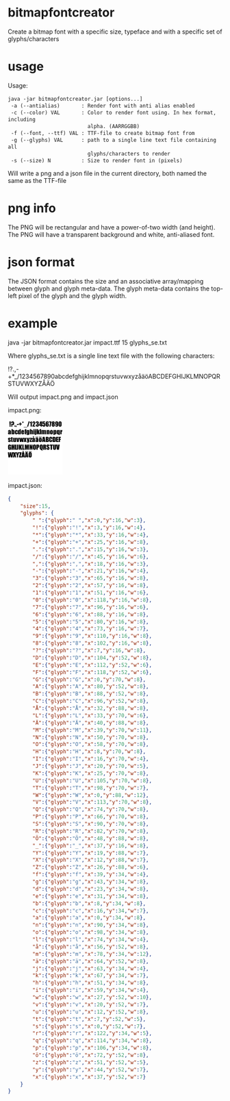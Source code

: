 bitmapfontcreator
=================

Create a bitmap font with a specific size, typeface and with a specific set of glyphs/characters

usage
=====
Usage:
```
java -jar bitmapfontcreator.jar [options...]
 -a (--antialias)       : Render font with anti alias enabled
 -c (--color) VAL       : Color to render font using. In hex format, including
                          alpha. (AARRGGBB)
 -f (--font, --ttf) VAL : TTF-file to create bitmap font from
 -g (--glyphs) VAL      : path to a single line text file containing all
                          glyphs/characters to render
 -s (--size) N          : Size to render font in (pixels)
```
Will write a png and a json file in the current directory, both named the same as the TTF-file

png info
========
The PNG will be rectangular and have a power-of-two width (and height). The PNG will have a transparent background and white, anti-aliased font.

json format
===========
The JSON format contains the size and an associative array/mapping between glyph and glyph meta-data. The glyph meta-data contains the top-left pixel of the glyph and the glyph width.

example
=======
java -jar bitmapfontcreator.jar impact.ttf 15 glyphs_se.txt

Where glyphs_se.txt is a single line text file with the following characters:

 !?.,-+*_/1234567890abcdefghijklmnopqrstuvwxyzåäöABCDEFGHIJKLMNOPQRSTUVWXYZÅÄÖ

Will output impact.png and impact.json

impact.png:

![impact.png](https://raw.githubusercontent.com/britzl/bitmapfontcreator/master/impact.png)

impact.json:
```JSON
{
	"size":15,
	"glyphs": {
		" ":{"glyph":" ","x":0,"y":16,"w":3},
		"!":{"glyph":"!","x":3,"y":16,"w":4},
		"*":{"glyph":"*","x":33,"y":16,"w":4},
		"+":{"glyph":"+","x":25,"y":16,"w":8},
		".":{"glyph":".","x":15,"y":16,"w":3},
		"/":{"glyph":"/","x":45,"y":16,"w":6},
		",":{"glyph":",","x":18,"y":16,"w":3},
		"-":{"glyph":"-","x":21,"y":16,"w":4},
		"3":{"glyph":"3","x":65,"y":16,"w":8},
		"2":{"glyph":"2","x":57,"y":16,"w":8},
		"1":{"glyph":"1","x":51,"y":16,"w":6},
		"0":{"glyph":"0","x":118,"y":16,"w":8},
		"7":{"glyph":"7","x":96,"y":16,"w":6},
		"6":{"glyph":"6","x":88,"y":16,"w":8},
		"5":{"glyph":"5","x":80,"y":16,"w":8},
		"4":{"glyph":"4","x":73,"y":16,"w":7},
		"9":{"glyph":"9","x":110,"y":16,"w":8},
		"8":{"glyph":"8","x":102,"y":16,"w":8},
		"?":{"glyph":"?","x":7,"y":16,"w":8},
		"D":{"glyph":"D","x":104,"y":52,"w":8},
		"E":{"glyph":"E","x":112,"y":52,"w":6},
		"F":{"glyph":"F","x":118,"y":52,"w":6},
		"G":{"glyph":"G","x":0,"y":70,"w":8},
		"A":{"glyph":"A","x":80,"y":52,"w":8},
		"B":{"glyph":"B","x":88,"y":52,"w":8},
		"C":{"glyph":"C","x":96,"y":52,"w":8},
		"Å":{"glyph":"Å","x":32,"y":88,"w":8},
		"L":{"glyph":"L","x":33,"y":70,"w":6},
		"Ä":{"glyph":"Ä","x":40,"y":88,"w":8},
		"M":{"glyph":"M","x":39,"y":70,"w":11},
		"N":{"glyph":"N","x":50,"y":70,"w":8},
		"O":{"glyph":"O","x":58,"y":70,"w":8},
		"H":{"glyph":"H","x":8,"y":70,"w":8},
		"I":{"glyph":"I","x":16,"y":70,"w":4},
		"J":{"glyph":"J","x":20,"y":70,"w":5},
		"K":{"glyph":"K","x":25,"y":70,"w":8},
		"U":{"glyph":"U","x":105,"y":70,"w":8},
		"T":{"glyph":"T","x":98,"y":70,"w":7},
		"W":{"glyph":"W","x":0,"y":88,"w":12},
		"V":{"glyph":"V","x":113,"y":70,"w":8},
		"Q":{"glyph":"Q","x":74,"y":70,"w":8},
		"P":{"glyph":"P","x":66,"y":70,"w":8},
		"S":{"glyph":"S","x":90,"y":70,"w":8},
		"R":{"glyph":"R","x":82,"y":70,"w":8},
		"Ö":{"glyph":"Ö","x":48,"y":88,"w":8},
		"_":{"glyph":"_","x":37,"y":16,"w":8},
		"Y":{"glyph":"Y","x":19,"y":88,"w":7},
		"X":{"glyph":"X","x":12,"y":88,"w":7},
		"Z":{"glyph":"Z","x":26,"y":88,"w":6},
		"f":{"glyph":"f","x":39,"y":34,"w":4},
		"g":{"glyph":"g","x":43,"y":34,"w":8},
		"d":{"glyph":"d","x":23,"y":34,"w":8},
		"e":{"glyph":"e","x":31,"y":34,"w":8},
		"b":{"glyph":"b","x":8,"y":34,"w":8},
		"c":{"glyph":"c","x":16,"y":34,"w":7},
		"a":{"glyph":"a","x":0,"y":34,"w":8},
		"n":{"glyph":"n","x":90,"y":34,"w":8},
		"o":{"glyph":"o","x":98,"y":34,"w":8},
		"l":{"glyph":"l","x":74,"y":34,"w":4},
		"å":{"glyph":"å","x":56,"y":52,"w":8},
		"m":{"glyph":"m","x":78,"y":34,"w":12},
		"ä":{"glyph":"ä","x":64,"y":52,"w":8},
		"j":{"glyph":"j","x":63,"y":34,"w":4},
		"k":{"glyph":"k","x":67,"y":34,"w":7},
		"h":{"glyph":"h","x":51,"y":34,"w":8},
		"i":{"glyph":"i","x":59,"y":34,"w":4},
		"w":{"glyph":"w","x":27,"y":52,"w":10},
		"v":{"glyph":"v","x":20,"y":52,"w":7},
		"u":{"glyph":"u","x":12,"y":52,"w":8},
		"t":{"glyph":"t","x":7,"y":52,"w":5},
		"s":{"glyph":"s","x":0,"y":52,"w":7},
		"r":{"glyph":"r","x":122,"y":34,"w":5},
		"q":{"glyph":"q","x":114,"y":34,"w":8},
		"p":{"glyph":"p","x":106,"y":34,"w":8},
		"ö":{"glyph":"ö","x":72,"y":52,"w":8},
		"z":{"glyph":"z","x":51,"y":52,"w":5},
		"y":{"glyph":"y","x":44,"y":52,"w":7},
		"x":{"glyph":"x","x":37,"y":52,"w":7}
	}
}
```
